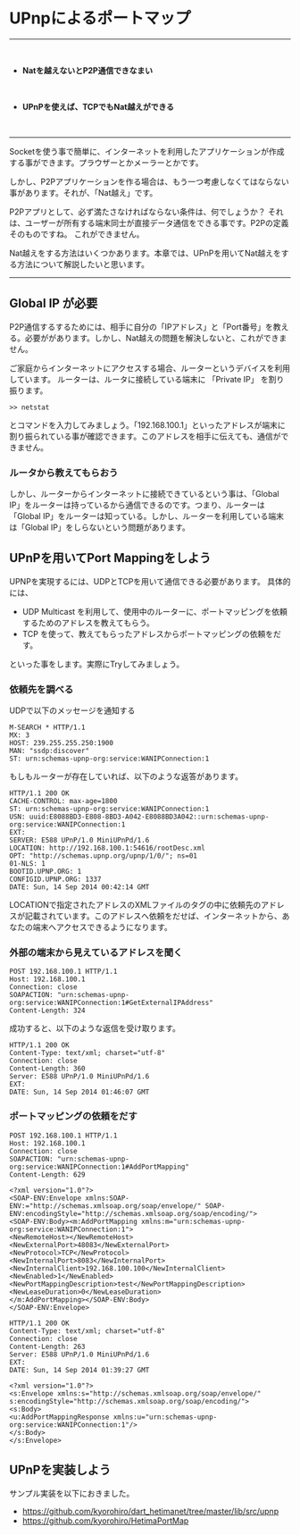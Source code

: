 # UPnpによるポートマップ
<hr>
<br>

* **Natを越えないとP2P通信できなまい**

<br>

* **UPnPを使えば、TCPでもNat越えができる**

<br>
<hr>

Socketを使う事で簡単に、インターネットを利用したアプリケーションが作成する事ができます。プラウザーとかメーラーとかです。

しかし、P2Pアプリケーションを作る場合は、もう一つ考慮しなくてはならない事があります。それが、「Nat越え」です。

P2Pアプリとして、必ず満たさなければならない条件は、何でしょうか？ それは、ユーザーが所有する端末同士が直接データ通信をできる事です。P2Pの定義そのものですね。
これができません。

Nat越えをする方法はいくつかあります。本章では、UPnPを用いてNat越えをする方法について解説したいと思います。



<hr style="page-break-before: always;">

## Global IP が必要

P2P通信するするためには、相手に自分の「IPアドレス」と「Port番号」を教える。必要ががあります。しかし、Nat越えの問題を解決しないと、これができません。


ご家庭からインターネットにアクセスする場合、ルーターというデバイスを利用しています。
ルーターは、ルータに接続している端末に 「Private IP」 を割り振ります。

```
>> netstat
```
とコマンドを入力してみましょう。「192.168.100.1」といったアドレスが端末に割り振られている事が確認できます。このアドレスを相手に伝えても、通信ができません。

### ルータから教えてもらおう

しかし、ルーターからインターネットに接続できているという事は、「Global IP」をルーターは持っているから通信できるのです。つまり、ルーターは「Global IP」をルーターは知っている。しかし、ルーターを利用している端末は「Global IP」をしらないという問題があります。


## UPnPを用いてPort Mappingをしよう

UPNPを実現するには、UDPとTCPを用いて通信できる必要があります。
具体的には、
* UDP Multicast を利用して、使用中のルーターに、ポートマッピングを依頼するためのアドレスを教えてもらう。
* TCP を使って、教えてもらったアドレスからポートマッピングの依頼をだす。

といった事をします。実際にTryしてみましょう。


### 依頼先を調べる

UDPで以下のメッセージを通知する
```
M-SEARCH * HTTP/1.1
MX: 3
HOST: 239.255.255.250:1900
MAN: "ssdp:discover"
ST: urn:schemas-upnp-org:service:WANIPConnection:1
```

もしもルーターが存在していれば、以下のような返答があります。
```
HTTP/1.1 200 OK
CACHE-CONTROL: max-age=1800
ST: urn:schemas-upnp-org:service:WANIPConnection:1
USN: uuid:E8088BD3-E808-8BD3-A042-E8088BD3A042::urn:schemas-upnp-org:service:WANIPConnection:1
EXT:
SERVER: E588 UPnP/1.0 MiniUPnPd/1.6
LOCATION: http://192.168.100.1:54616/rootDesc.xml
OPT: "http://schemas.upnp.org/upnp/1/0/"; ns=01
01-NLS: 1
BOOTID.UPNP.ORG: 1
CONFIGID.UPNP.ORG: 1337
DATE: Sun, 14 Sep 2014 00:42:14 GMT
```

LOCATIONで指定されたアドレスのXMLファイルの<controlURL>タグの中に依頼先のアドレスが記載されています。このアドレスへ依頼をだせば、インターネットから、あなたの端末へアクセスできるようになります。

### 外部の端末から見えているアドレスを聞く

```
POST 192.168.100.1 HTTP/1.1
Host: 192.168.100.1
Connection: close
SOAPACTION: "urn:schemas-upnp-org:service:WANIPConnection:1#GetExternalIPAddress"
Content-Length: 324
```

成功すると、以下のような返信を受け取ります。
```
HTTP/1.1 200 OK
Content-Type: text/xml; charset="utf-8"
Connection: close
Content-Length: 360
Server: E588 UPnP/1.0 MiniUPnPd/1.6
EXT:
DATE: Sun, 14 Sep 2014 01:46:07 GMT
```

### ポートマッピングの依頼をだす
```
POST 192.168.100.1 HTTP/1.1
Host: 192.168.100.1
Connection: close
SOAPACTION: "urn:schemas-upnp-org:service:WANIPConnection:1#AddPortMapping"
Content-Length: 629

<?xml version="1.0"?>
<SOAP-ENV:Envelope xmlns:SOAP-ENV:="http://schemas.xmlsoap.org/soap/envelope/" SOAP-ENV:encodingStyle="http://schemas.xmlsoap.org/soap/encoding/">
<SOAP-ENV:Body><m:AddPortMapping xmlns:m="urn:schemas-upnp-org:service:WANIPConnection:1">
<NewRemoteHost></NewRemoteHost>
<NewExternalPort>48083</NewExternalPort>
<NewProtocol>TCP</NewProtocol>
<NewInternalPort>8083</NewInternalPort>
<NewInternalClient>192.168.100.100</NewInternalClient>
<NewEnabled>1</NewEnabled>
<NewPortMappingDescription>test</NewPortMappingDescription>
<NewLeaseDuration>0</NewLeaseDuration>
</m:AddPortMapping></SOAP-ENV:Body>
</SOAP-ENV:Envelope>
```

```
HTTP/1.1 200 OK
Content-Type: text/xml; charset="utf-8"
Connection: close
Content-Length: 263
Server: E588 UPnP/1.0 MiniUPnPd/1.6
EXT:
DATE: Sun, 14 Sep 2014 01:39:27 GMT

<?xml version="1.0"?>
<s:Envelope xmlns:s="http://schemas.xmlsoap.org/soap/envelope/" s:encodingStyle="http://schemas.xmlsoap.org/soap/encoding/">
<s:Body>
<u:AddPortMappingResponse xmlns:u="urn:schemas-upnp-org:service:WANIPConnection:1"/>
</s:Body>
</s:Envelope>
```


## UPnPを実装しよう

サンプル実装を以下におきました。
* https://github.com/kyorohiro/dart_hetimanet/tree/master/lib/src/upnp
* https://github.com/kyorohiro/HetimaPortMap





